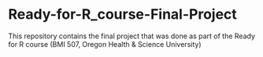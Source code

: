 # Ready-for-R_course-Final-Project
This repository contains the final project that was done as part of the Ready for R course (BMI 507, Oregon Health &amp; Science University) 
